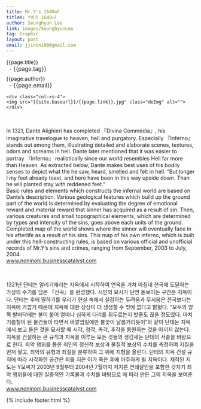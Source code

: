 ```yaml
---
title: Mr.Y's 1640㎡ 
titleK: Y씨의 1640㎡
author: Seunghyun Lee
link: images/SeunghyunLee
tag: Graphic
layout: post
email: jjinoni00@gmail.com
---	
```


<div class="container">

<div class="deDep">
{{page.title}}<br>
<p style="font-size:15px; margin:0px; padding:0px 0px 0px 8px; margin:0px 0px 8px 0px;">- {{page.tag}}</p>
{{page.author}}<br>
<p style="font-size:15px; margin:0px; padding:0px 0px 0px 8px;">- {{page.email}}</p>
</div>


<div class="row" class="imgcolor">
	
	<div class="col-xs-4">
	<img src="{{site.baseurl}}/{{page.link}}.jpg" class="deImg" alt=""></div>
	
</div>
<br>

<div class="det lato">



In 1321, Dante Alighieri has completed 『Divina Commedia』, his imaginative travelogue to heaven, hell and purgatory. Especially 『Inferno』 stands out among them, illustrating detailed and elaborate scenes, textures, odors and screams in hell. Dante later mentioned that it was easier to portray 『Inferno』 realistically since our world resembles Hell far more than Heaven.  As extracted below, Dante makes best uses of his bodily senses to depict what the he saw, heard, smelled and felt in hell. “But longer I my feet already toast, and here have been in this way upside down. Than he will planted stay with reddened feet.”
<br>
Basic rules and elements which constructs the infernal world are based on Dante’s description. Various geological features which build up the ground part of the world  is determined by evaluating the degree of emotional reward and material reward that sinner has acquired as a result of sin. Then, various creatures and small topographical elements, which are determined by types and intensity of the sins, goes above each units of the ground. Completed map of the world shows where the sinner will eventually face in his afterlife as a result of his sins. This map of his own inferno, which is built under this hell-constructing rules, is based on various official and unofficial records of Mr.Y’s sins and crimes, ranging from September, 2003 to July, 2004.
<br>
www.noninoni.businesscatalyst.com




</div>

<br>

<div class="noto">

1321년 단테는 알리기에리는 지옥에서 시작하여 연옥을 거쳐 마침내 천국에 도달하는 가상의 수기를 담은 『신곡』을 완성했다. 시인의 묘사가 단연 돋보이는 구간은 지옥이다. 단테는 후에 말하기를 우리가 현실 속에서 실감하는 두려움과 무서움은 천국보다는 지옥에 가깝기 때문에 지옥에 대한 상상이 더 생생할 수 밖에 없다고 밝혔다.  “모두의 양쪽 발바닥에는 불이 붙어 얼마나 심하게 다리를 휘두르는지 밧줄도 끊을 정도였다. 마치 기름칠이 된 물건들이 타면서 바깥껍질에만 불꽃이 날름거리듯이”와 같이 단테는 지옥에서 보고 들은 것을 묘사할 때 시각, 청각, 촉각, 후각을 동원하는 것을 아끼지 않는다. 
<br>
지옥을 건설하는 큰 규칙과 지옥을 이루는 모든 것들의 생김새는 단테의 서술을 바탕으로 한다. 죄악 행위를 통한 죄인의 정신적 보상과 물질적 보상의 수치를 측정하여 지질을 먼저 쌓고, 죄악의 유형과 죄질을 분류하여 그 위에 지형을 올린다. 단테의 지옥 건설 규칙에 따라 시각화한 공간은 죄를 지은 이가 죽은 후에 마주하게 될 지옥이다. 제작된 지도는 Y모씨가 2003년 9월부터 2004년 7월까지 저지른 연쇄살인을 포함한 갖자기 죄악 행위들에 대한 실증적인 기록물과 수치를 바탕으로 에 따라 만든 그의 지옥을 보여준다.
<br>
www.noninoni.businesscatalyst.com



</div>


	

</div> 

{% include footer.html %}